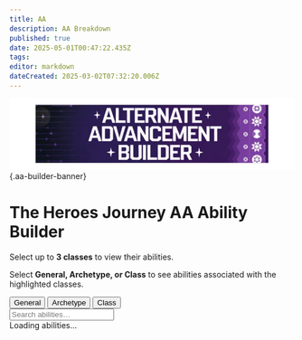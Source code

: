 ```yaml
---
title: AA
description: AA Breakdown
published: true
date: 2025-05-01T00:47:22.435Z
tags: 
editor: markdown
dateCreated: 2025-03-02T07:32:20.006Z
---
```


![aa_builder.webp](/classes-and-abilities/aa_builder.webp){.aa-builder-banner}

<div id="aa-builder">
  <h1 class="aa-title">The Heroes Journey AA Ability Builder</h1>

  <div class="aa-subtext">
    <p>Select up to <strong>3 classes</strong> to view their abilities.</p>
    <p>Select <strong>General, Archetype, or Class</strong> to see abilities associated with the highlighted classes.</p>
  </div>

  <div class="filter-options">
    <button class="mode-button active" data-mode="general">General</button>
    <button class="mode-button" data-mode="archetype">Archetype</button>
    <button class="mode-button" data-mode="class">Class</button>
  </div>

  <div class="class-buttons" id="classButtons"></div>

  <div class="search-container">
    <input type="text" id="searchInput" placeholder="Search abilities…" class="search-input">
  </div>

  <div class="stats" id="stats">Loading abilities…</div>

  <div id="abilitiesContainer" class="cards"></div>
</div>
